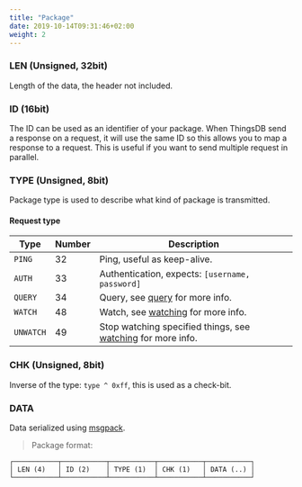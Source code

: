```yaml
---
title: "Package"
date: 2019-10-14T09:31:46+02:00
weight: 2
---
```


### LEN (Unsigned, 32bit)
Length of the data, the header not included.

### ID (16bit)
The ID can be used as an identifier of your package. When ThingsDB send a response
on a request, it will use the same ID so this allows you to map a response to a
request. This is useful if you want to send multiple request in parallel.

### TYPE (Unsigned, 8bit)
Package type is used to describe what kind of package is transmitted.

#### Request type
Type | Number | Description
--------| -----| -----------
`PING`  | 32 | Ping, useful as keep-alive.
`AUTH`  | 33 | Authentication, expects: `[username, password]`
`QUERY` | 34 | Query, see [query](../../query) for more info.
`WATCH` | 48 | Watch, see [watching](../../watching) for more info.
`UNWATCH` | 49 | Stop watching specified things, see [watching](../../watching) for more info.

### CHK (Unsigned, 8bit)
Inverse of the type: `type ^ 0xff`, this is used as a check-bit.

### DATA
Data serialized using [msgpack](https://github.com/transceptor-technology/libqpack).

> Package format:

```
┌───────────┬───────────┬───────────┬───────────┬───────────┐
│ LEN (4)   │ ID (2)    │ TYPE (1)  │ CHK (1)   │ DATA (..) │
└───────────┴───────────┴───────────┴───────────┴───────────┘
```